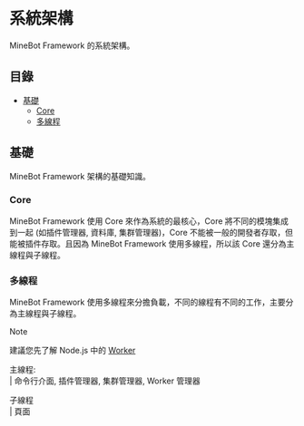 # 系統架構
MineBot Framework 的系統架構。

## 目錄
* [基礎](#基礎)
  * [Core](#core) 
  * [多線程](#多線程)

## 基礎
MineBot Framework 架構的基礎知識。

### Core
MineBot Framework 使用 Core 來作為系統的最核心，Core 將不同的模塊集成到一起 (如插件管理器, 資料庫, 集群管理器)，Core 不能被一般的開發者存取，但能被插件存取。且因為 MineBot Framework 使用多線程，所以該 Core 還分為主線程與子線程。

### 多線程
MineBot Framework 使用多線程來分擔負載，不同的線程有不同的工作，主要分為主線程與子線程。

> [!NOTE]
> 建議您先了解 Node.js 中的 [Worker](https://nodejs.org/api/worker_threads.html)

主線程:<br>
| 命令行介面, 插件管理器, 集群管理器, Worker 管理器

子線程<br>
| 頁面

